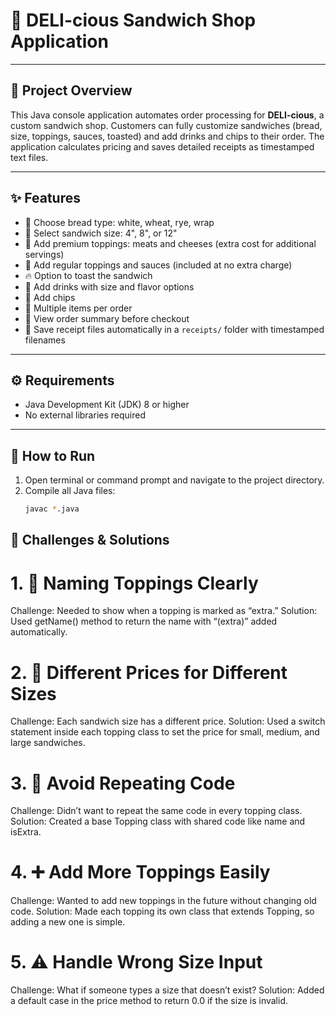 # 🥪 DELI-cious Sandwich Shop Application

---

## 📖 Project Overview

This Java console application automates order processing for **DELI-cious**, a custom sandwich shop. Customers can fully customize sandwiches (bread, size, toppings, sauces, toasted) and add drinks and chips to their order. The application calculates pricing and saves detailed receipts as timestamped text files.

---

## ✨ Features

- 🍞 Choose bread type: white, wheat, rye, wrap  
- 📏 Select sandwich size: 4", 8", or 12"  
- 🥩 Add premium toppings: meats and cheeses (extra cost for additional servings)  
- 🥗 Add regular toppings and sauces (included at no extra charge)  
- 🔥 Option to toast the sandwich  
- 🥤 Add drinks with size and flavor options  
- 🍟 Add chips  
- 🛒 Multiple items per order  
- 🧾 View order summary before checkout  
- 💾 Save receipt files automatically in a `receipts/` folder with timestamped filenames  

---

## ⚙️ Requirements

- Java Development Kit (JDK) 8 or higher  
- No external libraries required  

---

## 🚀 How to Run

1. Open terminal or command prompt and navigate to the project directory.  
2. Compile all Java files:  
   ```bash
   javac *.java

## 🧠 Challenges & Solutions
# 1. 🧾 Naming Toppings Clearly
Challenge: Needed to show when a topping is marked as “extra.”
Solution: Used getName() method to return the name with “(extra)” added automatically.

# 2. 🧮 Different Prices for Different Sizes
Challenge: Each sandwich size has a different price.
Solution: Used a switch statement inside each topping class to set the price for small, medium, and large sandwiches.

# 3. 🔁 Avoid Repeating Code
Challenge: Didn’t want to repeat the same code in every topping class.
Solution: Created a base Topping class with shared code like name and isExtra.

# 4. ➕ Add More Toppings Easily
Challenge: Wanted to add new toppings in the future without changing old code.
Solution: Made each topping its own class that extends Topping, so adding a new one is simple.

# 5. ⚠️ Handle Wrong Size Input
Challenge: What if someone types a size that doesn’t exist?
Solution: Added a default case in the price method to return 0.0 if the size is invalid.
